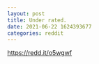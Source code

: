 ```yaml
--- 
layout: post 
title: Under rated. 
date: 2021-06-22 1624393677 
categories: reddit 
--- 
```

https://redd.it/o5wgwf